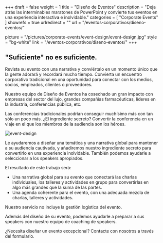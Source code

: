 +++
draft 		= false
weight		= 1
title 		= "Diseño de Eventos"
description	= "Deja atrás las interminables maratones de PowerPoint y convierte tus eventos en una experiencia interactiva e inolvidable."
categories	= [ "Corporate Events" ]
showrefs	= true
urlredirect	= ""
url 			= "/eventos-corporativos/diseno-eventos/"

picture		= "/pictures/corporate-events/event-design/event-design.jpg"
style		= "bg-white"
link 		= "/eventos-corporativos/diseno-eventos/"
+++

## "Suficiente" no es suficiente.

Revista su evento con una narrativa y conviértalo en un momento único que la gente adorará y recordará mucho tiempo. Convierta un encuentro corporativo tradicional en una oportunidad para conectar con los medios, socios, empleados, clientes o proveedores.

Nuestro equipo de Diseño de Eventos ha cosechado un gran impacto con empresas del sector del lujo, grandes compañías farmacéuticas, líderes en la industria, conferencias pública, etc. 

Las conferencias tradicionales podrían conseguir muchísimo más con tan sólo un poco más. ¿El ingrediente secreto? Convertir la conferencia en un viaje en el que los miembros de la audiencia son los héroes. 

![event-design][pic1]

Le ayudaremos a diseñar una temática y una narrativa global para mantener a su audiencia cautivada, y añadiremos nuestro ingrediente secreto para convertirlo en una experiencia inolvidable. También podemos ayudarle a seleccionar a los speakers apropiados.

El resultado de este trabajo será:

* Una narrativa global para su evento que conectará las charlas individuales, los talleres y actividades en grupo para convertirlas en algo más grandes que la suma de las partes.
* Una agenda coherente para el evento, con una adecuada mezcla de charlas, talleres y actividades.

Nuestro servicio no incluye la gestión logística del evento.

Además del diseño de su evento, podemos ayudarle a preparar a sus speakers con nuestro equipo de coaching de speakers. 

¿Necesita diseñar un evento excepcional? Contacte con nosotros a través del formulario.

[pic1]: /pictures/corporate-events/event-design/event-design.jpg